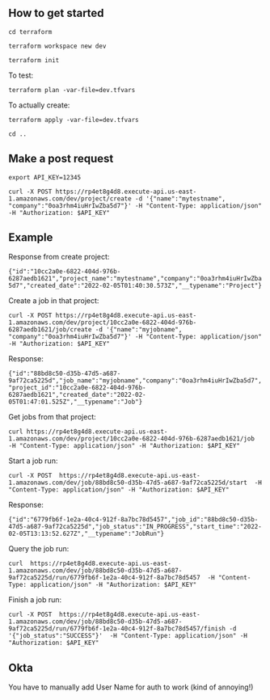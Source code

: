 ## How to get started
`cd terraform`

`terraform workspace new dev`

`terraform init`

To test:

`terraform plan -var-file=dev.tfvars`

To actually create:

`terraform apply -var-file=dev.tfvars`

`cd ..`



## Make a post request

`export API_KEY=12345`

`curl -X POST https://rp4et8g4d8.execute-api.us-east-1.amazonaws.com/dev/project/create -d '{"name":"mytestname", "company":"0oa3rhm4iuHrIwZba5d7"}' -H "Content-Type: application/json" -H "Authorization: $API_KEY"`

## Example

Response from create project:

`{"id":"10cc2a0e-6822-404d-976b-6287aedb1621","project_name":"mytestname","company":"0oa3rhm4iuHrIwZba5d7","created_date":"2022-02-05T01:40:30.573Z","__typename":"Project"}`


Create a job in that project:

`curl -X POST https://rp4et8g4d8.execute-api.us-east-1.amazonaws.com/dev/project/10cc2a0e-6822-404d-976b-6287aedb1621/job/create -d '{"name":"myjobname", "company":"0oa3rhm4iuHrIwZba5d7"}' -H "Content-Type: application/json" -H "Authorization: $API_KEY"`

Response:

`
{"id":"88bd8c50-d35b-47d5-a687-9af72ca5225d","job_name":"myjobname","company":"0oa3rhm4iuHrIwZba5d7","project_id":"10cc2a0e-6822-404d-976b-6287aedb1621","created_date":"2022-02-05T01:47:01.525Z","__typename":"Job"}
`

Get jobs from that project:

`curl https://rp4et8g4d8.execute-api.us-east-1.amazonaws.com/dev/project/10cc2a0e-6822-404d-976b-6287aedb1621/job  -H "Content-Type: application/json" -H "Authorization: $API_KEY"`

Start a job run:

`curl -X POST  https://rp4et8g4d8.execute-api.us-east-1.amazonaws.com/dev/job/88bd8c50-d35b-47d5-a687-9af72ca5225d/start  -H "Content-Type: application/json" -H "Authorization: $API_KEY"`

Response:

`
{"id":"6779fb6f-1e2a-40c4-912f-8a7bc78d5457","job_id":"88bd8c50-d35b-47d5-a687-9af72ca5225d","job_status":"IN_PROGRESS","start_time":"2022-02-05T13:13:52.627Z","__typename":"JobRun"}
`

Query the job run:


`curl  https://rp4et8g4d8.execute-api.us-east-1.amazonaws.com/dev/job/88bd8c50-d35b-47d5-a687-9af72ca5225d/run/6779fb6f-1e2a-40c4-912f-8a7bc78d5457  -H "Content-Type: application/json" -H "Authorization: $API_KEY"`

Finish a job run:

`curl -X POST  https://rp4et8g4d8.execute-api.us-east-1.amazonaws.com/dev/job/88bd8c50-d35b-47d5-a687-9af72ca5225d/run/6779fb6f-1e2a-40c4-912f-8a7bc78d5457/finish -d '{"job_status":"SUCCESS"}'  -H "Content-Type: application/json" -H "Authorization: $API_KEY"`


## Okta

You have to manually add User Name for auth to work (kind of annoying!)